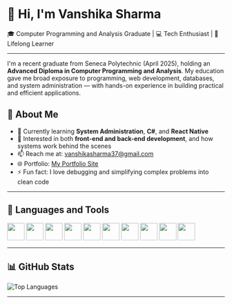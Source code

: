 # 👋 Hi, I'm Vanshika Sharma

🎓 Computer Programming and Analysis Graduate | 💻 Tech Enthusiast | 🌱 Lifelong Learner

---

I'm a recent graduate from Seneca Polytechnic (April 2025), holding an **Advanced Diploma in Computer Programming and Analysis**. My education gave me broad exposure to programming, web development, databases, and system administration — with hands-on experience in building practical and efficient applications.

## 💼 About Me

- 🌱 Currently learning **System Administration**, **C#**, and **React Native**
- 🧠 Interested in both **front-end and back-end development**, and how systems work behind the scenes
- 📫 Reach me at: [vanshikasharma37@gmail.com](mailto:vanshikasharma37303@gmail.com)
- 🌐 Portfolio: [My Portfolio Site](https://sites.google.com/view/vanshikaportfolio/home)
- ⚡ Fun fact: I love debugging and simplifying complex problems into clean code

---

## 🧰 Languages and Tools

<p>
  <img src="https://cdn.jsdelivr.net/gh/devicons/devicon/icons/python/python-original.svg" width="40" />
  <img src="https://cdn.jsdelivr.net/gh/devicons/devicon/icons/kotlin/kotlin-original.svg" width="40" />
  <img src="https://cdn.jsdelivr.net/gh/devicons/devicon/icons/html5/html5-original.svg" width="40" />
  <img src="https://cdn.jsdelivr.net/gh/devicons/devicon/icons/css3/css3-original.svg" width="40" />
  <img src="https://cdn.jsdelivr.net/gh/devicons/devicon/icons/javascript/javascript-original.svg" width="40" />
  <img src="https://cdn.jsdelivr.net/gh/devicons/devicon/icons/react/react-original.svg" width="40" />
  <img src="https://cdn.jsdelivr.net/gh/devicons/devicon/icons/csharp/csharp-original.svg" width="40" />
  <img src="https://cdn.jsdelivr.net/gh/devicons/devicon/icons/android/android-original.svg" width="40" />
  <img src="https://cdn.jsdelivr.net/gh/devicons/devicon/icons/vscode/vscode-original.svg" width="40" />
  <img src="https://cdn.jsdelivr.net/gh/devicons/devicon/icons/github/github-original.svg" width="40" />
</p>

---

## 📊 GitHub Stats

![Top Languages](https://github-readme-stats.vercel.app/api/top-langs/?username=vanshikasharma37&layout=compact&theme=radical)

---

